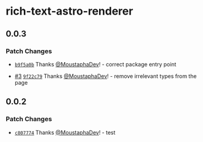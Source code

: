 # rich-text-astro-renderer

## 0.0.3

### Patch Changes

- [`b9f5a0b`](https://github.com/MoustaphaDev/rich-text-astro-renderer/commit/b9f5a0b564389b8254960229c7db0a7421012dda) Thanks [@MoustaphaDev](https://github.com/MoustaphaDev)! - correct package entry point

- [#3](https://github.com/MoustaphaDev/rich-text-astro-renderer/pull/3) [`9f22c79`](https://github.com/MoustaphaDev/rich-text-astro-renderer/commit/9f22c79c9d00a2c8bf718d9df9fc07c2ac8247e4) Thanks [@MoustaphaDev](https://github.com/MoustaphaDev)! - remove irrelevant types from the page

## 0.0.2

### Patch Changes

- [`c807774`](https://github.com/MoustaphaDev/rich-text-astro-renderer/commit/c807774e6495366849eae96bef802d88c0019d23) Thanks [@MoustaphaDev](https://github.com/MoustaphaDev)! - test
